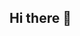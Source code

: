 ## Hi there 👋

<!--
**Lagroa/Lagroa** is a ✨ _special_ ✨ repository because its `README.md` (this file) appears on your GitHub profile.

Here are some ideas to get you started:

- 🌱 Soy Ingeniera Industrial experta en costos e implementación de proyectos y procesos en el sistema SAP BO 
- 🔭 Trabajo como lider de proyectos en la empresa Gavassa y Cia Ltda
-- 👯 Hice un intercamio hacia Estados Unidos para aprender Ingles
--  Por  mi trabajo necesito crear continuamente querys para enteder y validar informació, decidí inciar estudios para aprender sobre programación en SQL
- 
